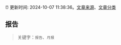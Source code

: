 :alarm_clock: 更新时间: 2024-10-07 11:38:36。[文章来源](/README.md)、[文章分类](/TAGS.md)

## 报告


> 关键字：`报告`、`月报`



